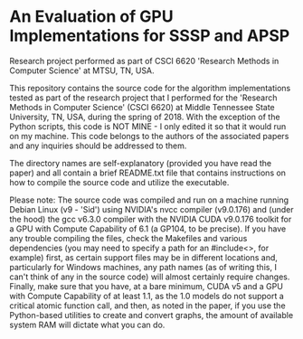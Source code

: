 # An Evaluation of GPU Implementations for SSSP and APSP
Research project performed as part of CSCI 6620 'Research Methods in Computer Science' at MTSU, TN, USA.

This repository contains the source code for the algorithm implementations tested as part of the research project that I performed for the 'Research Methods in Computer Science' (CSCI 6620) at Middle Tennessee State University, TN, USA, during the spring of 2018. With the exception of the Python scripts, this code is NOT MINE - I only edited it so that it would run on my machine. This code belongs to the authors of the associated papers and any inquiries should be addressed to them.

The directory names are self-explanatory (provided you have read the paper) and all contain a brief README.txt file that contains instructions on how to compile the source code and utilize the executable.

Please note: The source code was compiled and run on a machine running Debian Linux (v9 - 'Sid') using NVIDIA's nvcc compiler (v9.0.176) and (under the hood) the gcc v6.3.0 compiler with the NVIDIA CUDA v9.0.176 toolkit for a GPU with Compute Capability of 6.1 (a GP104, to be precise). If you have any trouble compiling the files, check the Makefiles and various dependencies (you may need to specify a path for an #include<>, for example) first, as certain support files may be in different locations and, particularly for Windows machines, any path names (as of writing this, I can't think of any in the source code) will almost certainly require changes. Finally, make sure that you have, at a bare minimum, CUDA v5 and a GPU with Compute Capability of at least 1.1, as the 1.0 models do not support a critical atomic function call, and then, as noted in the paper, if you use the Python-based utilities to create and convert graphs, the amount of available system RAM will dictate what you can do.
